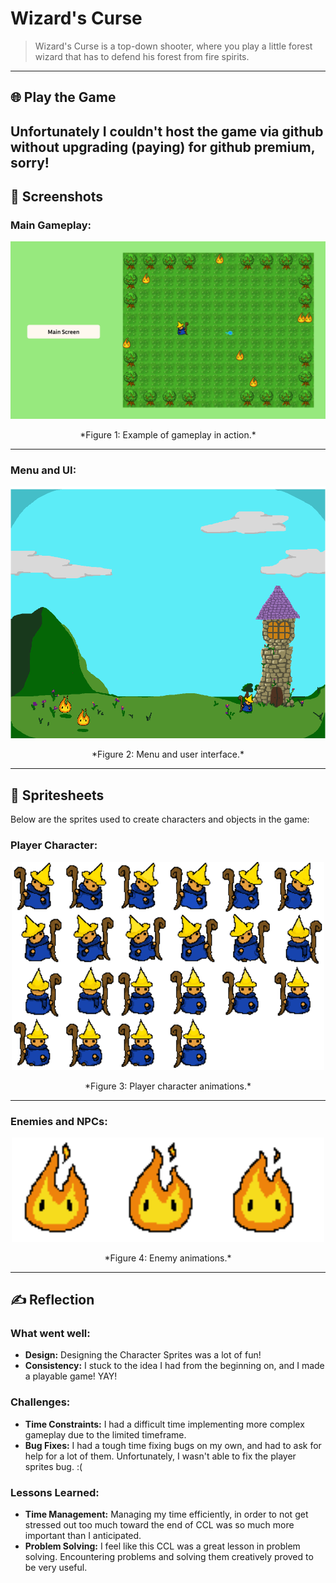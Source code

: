 # **Wizard's Curse** 

> Wizard's Curse is a top-down shooter, where you play a little forest wizard that has to defend his forest from fire spirits.

---

## 🌐 **Play the Game**
Unfortunately I couldn't host the game via github without upgrading (paying) for github premium, sorry!
---

## 📸 **Screenshots**

### Main Gameplay:
<div style="text-align: center;">
  <img src="A104_HruschkaAntonia_02.png" alt="Gameplay Screenshot" width="600">
  <p>*Figure 1: Example of gameplay in action.*</p>
</div>

---

### Menu and UI:
<div style="text-align: center;">
  <img src="Start_ScreenBG_Anim.png.gif" alt="Menu UI Screenshot" width="600">
  <p>*Figure 2: Menu and user interface.*</p>
</div>

---

## 🎨 **Spritesheets**
Below are the sprites used to create characters and objects in the game:

### Player Character:
<div style="text-align: center;">
  <img src="SpriteSheetWizardDone.png" alt="Wizard Spritesheet" width="500">
  <p>*Figure 3: Player character animations.*</p>
</div>

---

### Enemies and NPCs:
<div style="text-align: center;">
  <img src="Enemies.png" alt="Enemy Sprite" width="500">
  <p>*Figure 4: Enemy animations.*</p>
</div>

---

## ✍️ **Reflection**

### What went well:
- **Design:** Designing the Character Sprites was a lot of fun!
- **Consistency:** I stuck to the idea I had from the beginning on, and I made a playable game! YAY!

### Challenges:
- **Time Constraints:** I had a difficult time implementing more complex gameplay due to the limited timeframe.
- **Bug Fixes:** I had a tough time fixing bugs on my own, and had to ask for help for a lot of them. Unfortunately, I wasn't able to fix the player sprites bug. :(

### Lessons Learned:
- **Time Management:** Managing my time efficiently, in order to not get stressed out too much toward the end of CCL was so much more important than I anticipated.
- **Problem Solving:** I feel like this CCL was a great lesson in problem solving. Encountering problems and solving them creatively proved to be very useful.
